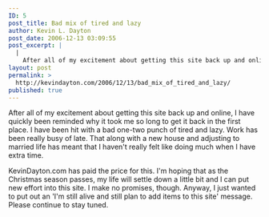 ```yaml
---
ID: 5
post_title: Bad mix of tired and lazy
author: Kevin L. Dayton
post_date: 2006-12-13 03:09:55
post_excerpt: |
  |
    After all of my excitement about getting this site back up and online, I have quickly been reminded why it took me so long to get it back in the first place.  I have been hit with a bad one-two punch of tired and lazy.  Work has been really busy of late.  That along with a new house and adjusting to married life has meant that I haven't really felt like doing much when I have extra time.
layout: post
permalink: >
  http://kevindayton.com/2006/12/13/bad_mix_of_tired_and_lazy/
published: true
---
```

After all of my excitement about getting this site back up and online, I have quickly been reminded why it took me so long to get it back in the first place.  I have been hit with a bad one-two punch of tired and lazy.  Work has been really busy of late.  That along with a new house and adjusting to married life has meant that I haven't really felt like doing much when I have extra time.
<!--break-->

KevinDayton.com has paid the price for this.  I'm hoping that as the Christmas season passes, my life will settle down a little bit and I can put new effort into this site.  I make no promises, though.  Anyway, I just wanted to put out an 'I'm still alive and still plan to add items to this site' message.  Please continue to stay tuned.